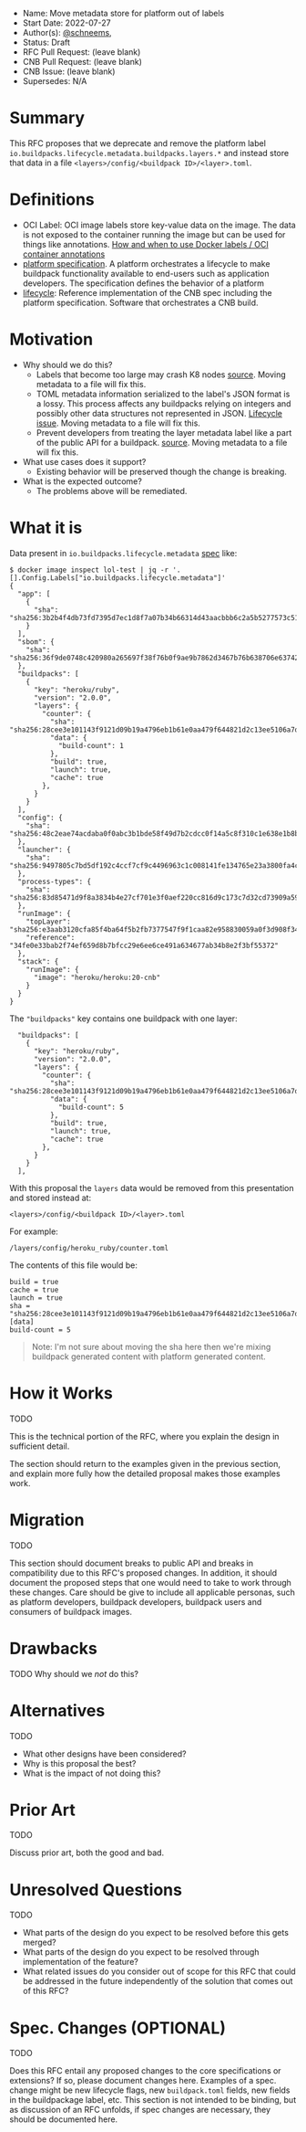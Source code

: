 [meta]: #meta
- Name: Move metadata store for platform out of labels
- Start Date: 2022-07-27
- Author(s): [@schneems](https://github.com/schneems),
- Status: Draft
- RFC Pull Request: (leave blank)
- CNB Pull Request: (leave blank)
- CNB Issue: (leave blank)
- Supersedes: N/A

# Summary
[summary]: #summary

This RFC proposes that we deprecate and remove the platform label `io.buildpacks.lifecycle.metadata.buildpacks.layers.*` and instead store that data in a file `<layers>/config/<buildpack ID>/<layer>.toml`.

# Definitions
[definitions]: #definitions

- OCI Label: OCI image labels store key-value data on the image. The data is not exposed to the container running the image but can be used for things like annotations. [How and when to use Docker labels / OCI container annotations](https://snyk.io/blog/how-and-when-to-use-docker-labels-oci-container-annotations/)
- [platform specification](https://github.com/buildpacks/spec/blob/edac0f7214646018d6fb78267b1fad6c3d23b5b0/platform.md). A platform orchestrates a lifecycle to make buildpack functionality available to end-users such as application developers. The specification defines the behavior of a platform
- [lifecycle](https://github.com/buildpacks/lifecycle): Reference implementation of the CNB spec including the platform specification. Software that orchestrates a CNB build.

# Motivation
[motivation]: #motivation

- Why should we do this?
    - Labels that become too large may crash K8 nodes [source](https://cloud-native.slack.com/archives/C0333LG1E68/p1658441047456149?thread_ts=1658434382.039529&cid=C0333LG1E68). Moving metadata to a file will fix this.
    - TOML metadata information serialized to the label's JSON format is a lossy. This process affects any buildpacks relying on integers and possibly other data structures not represented in JSON. [Lifecycle issue](https://github.com/buildpacks/lifecycle/issues/884). Moving metadata to a file will fix this.
    - Prevent developers from treating the layer metadata label like a part of the public API for a buildpack. [source](https://cloud-native.slack.com/archives/C0333LG1E68/p1658441047456149?thread_ts=1658434382.039529&cid=C0333LG1E68). Moving metadata to a file will fix this.
- What use cases does it support?
    - Existing behavior will be preserved though the change is breaking.
- What is the expected outcome?
    - The problems above will be remediated.

# What it is
[what-it-is]: #what-it-is

Data present in `io.buildpacks.lifecycle.metadata` [spec](https://github.com/buildpacks/spec/blob/edac0f7214646018d6fb78267b1fad6c3d23b5b0/platform.md#iobuildpackslifecyclemetadata-json) like:

```
$ docker image inspect lol-test | jq -r '.[].Config.Labels["io.buildpacks.lifecycle.metadata"]'
{
  "app": [
    {
      "sha": "sha256:3b2b4f4db73fd7395d7ec1d8f7a07b34b66314d43aacbbb6c2a5b5277573c516"
    }
  ],
  "sbom": {
    "sha": "sha256:36f9de0748c420980a265697f38f76b0f9ae9b7862d3467b76b638706e637425"
  },
  "buildpacks": [
    {
      "key": "heroku/ruby",
      "version": "2.0.0",
      "layers": {
        "counter": {
          "sha": "sha256:28cee3e101143f9121d09b19a4796eb1b61e0aa479f644821d2c13ee5106a7dc",
          "data": {
            "build-count": 1
          },
          "build": true,
          "launch": true,
          "cache": true
        },
      }
    }
  ],
  "config": {
    "sha": "sha256:48c2eae74acdaba0f0abc3b1bde58f49d7b2cdcc0f14a5c8f310c1e638e1b8b5"
  },
  "launcher": {
    "sha": "sha256:9497805c7bd5df192c4ccf7cf9c4496963c1c008141fe134765e23a3800fa4cf"
  },
  "process-types": {
    "sha": "sha256:83d85471d9f8a3834b4e27cf701e3f0aef220cc816d9c173c7d32cd73909a590"
  },
  "runImage": {
    "topLayer": "sha256:e3aab3120cfa85f4ba64f5b2fb7377547f9f1caa82e958830059a0f3d908f345",
    "reference": "34fe0e33bab2f74ef659d8b7bfcc29e6ee6ce491a634677ab34b8e2f3bf55372"
  },
  "stack": {
    "runImage": {
      "image": "heroku/heroku:20-cnb"
    }
  }
}
```

The `"buildpacks"` key contains one buildpack with one layer:

```
  "buildpacks": [
    {
      "key": "heroku/ruby",
      "version": "2.0.0",
      "layers": {
        "counter": {
          "sha": "sha256:28cee3e101143f9121d09b19a4796eb1b61e0aa479f644821d2c13ee5106a7dc",
          "data": {
            "build-count": 5
          },
          "build": true,
          "launch": true,
          "cache": true
        },
      }
    }
  ],
```

With this proposal the `layers` data would be removed from this presentation and stored instead at:

```
<layers>/config/<buildpack ID>/<layer>.toml
```

For example:

```
/layers/config/heroku_ruby/counter.toml
```

The contents of this file would be:

```
build = true
cache = true
launch = true
sha = "sha256:28cee3e101143f9121d09b19a4796eb1b61e0aa479f644821d2c13ee5106a7dc"
[data]
build-count = 5
```

> Note: I'm not sure about moving the sha here then we're mixing buildpack generated content with platform generated content.

# How it Works
[how-it-works]: #how-it-works

TODO

This is the technical portion of the RFC, where you explain the design in sufficient detail.

The section should return to the examples given in the previous section, and explain more fully how the detailed proposal makes those examples work.

# Migration
[migration]: #migration

TODO

This section should document breaks to public API and breaks in compatibility due to this RFC's proposed changes. In addition, it should document the proposed steps that one would need to take to work through these changes. Care should be give to include all applicable personas, such as platform developers, buildpack developers, buildpack users and consumers of buildpack images.

# Drawbacks
[drawbacks]: #drawbacks

TODO Why should we *not* do this?

# Alternatives
[alternatives]: #alternatives

TODO

- What other designs have been considered?
- Why is this proposal the best?
- What is the impact of not doing this?

# Prior Art
[prior-art]: #prior-art

TODO

Discuss prior art, both the good and bad.

# Unresolved Questions
[unresolved-questions]: #unresolved-questions

TODO

- What parts of the design do you expect to be resolved before this gets merged?
- What parts of the design do you expect to be resolved through implementation of the feature?
- What related issues do you consider out of scope for this RFC that could be addressed in the future independently of the solution that comes out of this RFC?

# Spec. Changes (OPTIONAL)

TODO

[spec-changes]: #spec-changes
Does this RFC entail any proposed changes to the core specifications or extensions? If so, please document changes here.
Examples of a spec. change might be new lifecycle flags, new `buildpack.toml` fields, new fields in the buildpackage label, etc.
This section is not intended to be binding, but as discussion of an RFC unfolds, if spec changes are necessary, they should be documented here.
